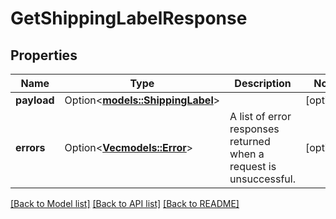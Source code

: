 # GetShippingLabelResponse

## Properties

Name | Type | Description | Notes
------------ | ------------- | ------------- | -------------
**payload** | Option<[**models::ShippingLabel**](ShippingLabel.md)> |  | [optional]
**errors** | Option<[**Vec<models::Error>**](Error.md)> | A list of error responses returned when a request is unsuccessful. | [optional]

[[Back to Model list]](../README.md#documentation-for-models) [[Back to API list]](../README.md#documentation-for-api-endpoints) [[Back to README]](../README.md)


